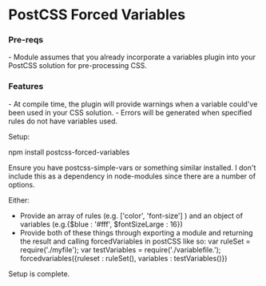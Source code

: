 <h1> PostCSS Forced Variables </h1>

<h3> Pre-reqs </h3>
- Module assumes that you already incorporate a variables plugin into your PostCSS solution for pre-processing CSS.

<h3> Features </h3>
- At compile time, the plugin will provide warnings when a variable could've been used in your CSS solution.
- Errors will be generated when specified rules do not have variables used.

Setup:

npm install postcss-forced-variables

Ensure you have postcss-simple-vars or something similar installed. I don't include this as a dependency in node-modules since there are a number of options.

Either:
- Provide an array of rules (e.g. ['color', 'font-size'] ) and an object of variables (e.g.{$blue : '#fff',
$fontSizeLarge : 16})
- Provide both of these things through exporting a module and returning the result and calling forcedVariables in postCSS like so:
var ruleSet = require('./myfile');
var testVariables = require('./variablefile.');
forcedvariables({ruleset : ruleSet(), variables : testVariables()})

Setup is complete.
